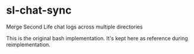 # sl-chat-sync
Merge Second Life chat logs across multiple directories

This is the original bash implementation. It's kept here as reference during reimplementation.